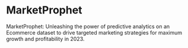 # MarketProphet
MarketProphet: Unleashing the power of predictive analytics on an Ecommerce dataset to drive targeted marketing strategies for maximum growth and profitability in 2023.
